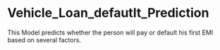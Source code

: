 # Vehicle_Loan_defautlt_Prediction

This Model predicts whether the person will pay or default his first EMI based on several factors.